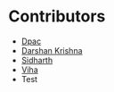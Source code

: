  # Contributors

- [Dpac](https://github.com/ldpacl)
- [Darshan Krishna](https;//github.com/DarshanKrishna-DK)
- [Sidharth](https://github.com/Sidhart-pk)
- [Viha](https://github.com/VihaShomikha)
- Test
